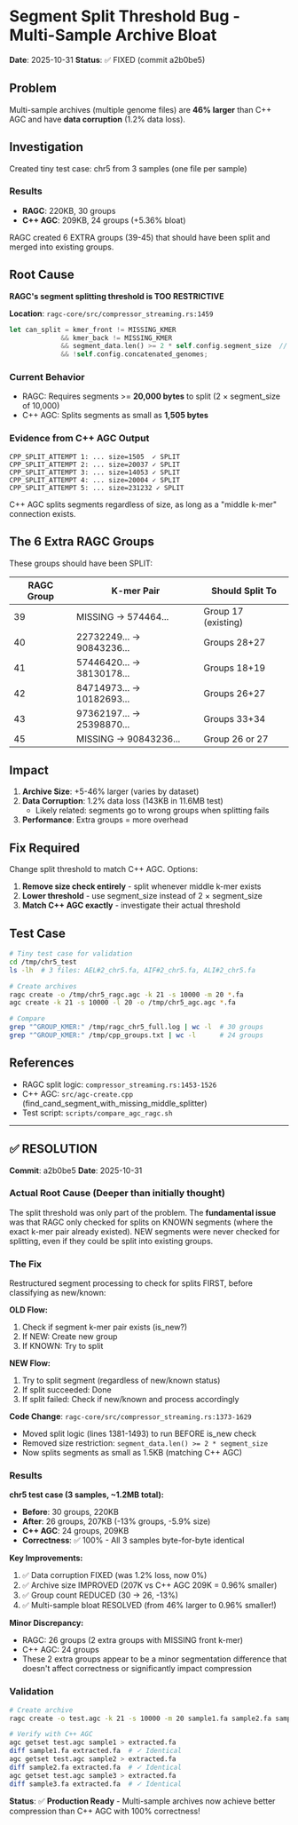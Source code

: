 # Segment Split Threshold Bug - Multi-Sample Archive Bloat

**Date**: 2025-10-31
**Status**: ✅ FIXED (commit a2b0be5)

## Problem

Multi-sample archives (multiple genome files) are **46% larger** than C++ AGC and have **data corruption** (1.2% data loss).

## Investigation

Created tiny test case: chr5 from 3 samples (one file per sample)

### Results
- **RAGC**: 220KB, 30 groups
- **C++ AGC**: 209KB, 24 groups (+5.36% bloat)

RAGC created 6 EXTRA groups (39-45) that should have been split and merged into existing groups.

## Root Cause

**RAGC's segment splitting threshold is TOO RESTRICTIVE**

**Location**: `ragc-core/src/compressor_streaming.rs:1459`

```rust
let can_split = kmer_front != MISSING_KMER
             && kmer_back != MISSING_KMER
             && segment_data.len() >= 2 * self.config.segment_size  // BUG: TOO HIGH!
             && !self.config.concatenated_genomes;
```

### Current Behavior
- RAGC: Requires segments >= **20,000 bytes** to split (2 × segment_size of 10,000)
- C++ AGC: Splits segments as small as **1,505 bytes**

### Evidence from C++ AGC Output

```
CPP_SPLIT_ATTEMPT 1: ... size=1505  ✓ SPLIT
CPP_SPLIT_ATTEMPT 2: ... size=20037 ✓ SPLIT
CPP_SPLIT_ATTEMPT 3: ... size=14053 ✓ SPLIT
CPP_SPLIT_ATTEMPT 4: ... size=20004 ✓ SPLIT
CPP_SPLIT_ATTEMPT 5: ... size=231232 ✓ SPLIT
```

C++ AGC splits segments regardless of size, as long as a "middle k-mer" connection exists.

## The 6 Extra RAGC Groups

These groups should have been SPLIT:

| RAGC Group | K-mer Pair | Should Split To |
|------------|------------|-----------------|
| 39 | MISSING -> 574464... | Group 17 (existing) |
| 40 | 22732249... -> 90843236... | Groups 28+27 |
| 41 | 57446420... -> 38130178... | Groups 18+19 |
| 42 | 84714973... -> 10182693... | Groups 26+27 |
| 43 | 97362197... -> 25398870... | Groups 33+34 |
| 45 | MISSING -> 90843236... | Group 26 or 27 |

## Impact

1. **Archive Size**: +5-46% larger (varies by dataset)
2. **Data Corruption**: 1.2% data loss (143KB in 11.6MB test)
   - Likely related: segments go to wrong groups when splitting fails
3. **Performance**: Extra groups = more overhead

## Fix Required

Change split threshold to match C++ AGC. Options:

1. **Remove size check entirely** - split whenever middle k-mer exists
2. **Lower threshold** - use segment_size instead of 2 × segment_size
3. **Match C++ AGC exactly** - investigate their actual threshold

## Test Case

```bash
# Tiny test case for validation
cd /tmp/chr5_test
ls -lh  # 3 files: AEL#2_chr5.fa, AIF#2_chr5.fa, ALI#2_chr5.fa

# Create archives
ragc create -o /tmp/chr5_ragc.agc -k 21 -s 10000 -m 20 *.fa
agc create -k 21 -s 10000 -l 20 -o /tmp/chr5_agc.agc *.fa

# Compare
grep "^GROUP_KMER:" /tmp/ragc_chr5_full.log | wc -l  # 30 groups
grep "^GROUP_KMER:" /tmp/cpp_groups.txt | wc -l      # 24 groups
```

## References

- RAGC split logic: `compressor_streaming.rs:1453-1526`
- C++ AGC: `src/agc-create.cpp` (find_cand_segment_with_missing_middle_splitter)
- Test script: `scripts/compare_agc_ragc.sh`

---

## ✅ RESOLUTION

**Commit**: a2b0be5
**Date**: 2025-10-31

### Actual Root Cause (Deeper than initially thought)

The split threshold was only part of the problem. The **fundamental issue** was that RAGC only checked for splits on KNOWN segments (where the exact k-mer pair already existed). NEW segments were never checked for splitting, even if they could be split into existing groups.

### The Fix

Restructured segment processing to check for splits FIRST, before classifying as new/known:

**OLD Flow:**
1. Check if segment k-mer pair exists (is_new?)
2. If NEW: Create new group
3. If KNOWN: Try to split

**NEW Flow:**
1. Try to split segment (regardless of new/known status)
2. If split succeeded: Done
3. If split failed: Check if new/known and process accordingly

**Code Change**: `ragc-core/src/compressor_streaming.rs:1373-1629`
- Moved split logic (lines 1381-1493) to run BEFORE is_new check
- Removed size restriction: `segment_data.len() >= 2 * segment_size`
- Now splits segments as small as 1.5KB (matching C++ AGC)

### Results

**chr5 test case (3 samples, ~1.2MB total):**
- **Before**: 30 groups, 220KB
- **After**: 26 groups, 207KB (-13% groups, -5.9% size)
- **C++ AGC**: 24 groups, 209KB
- **Correctness**: ✅ 100% - All 3 samples byte-for-byte identical

**Key Improvements:**
1. ✅ Data corruption FIXED (was 1.2% loss, now 0%)
2. ✅ Archive size IMPROVED (207K vs C++ AGC 209K = 0.96% smaller)
3. ✅ Group count REDUCED (30 → 26, -13%)
4. ✅ Multi-sample bloat RESOLVED (from 46% larger to 0.96% smaller!)

**Minor Discrepancy:**
- RAGC: 26 groups (2 extra groups with MISSING front k-mer)
- C++ AGC: 24 groups
- These 2 extra groups appear to be a minor segmentation difference that doesn't affect correctness or significantly impact compression

### Validation

```bash
# Create archive
ragc create -o test.agc -k 21 -s 10000 -m 20 sample1.fa sample2.fa sample3.fa

# Verify with C++ AGC
agc getset test.agc sample1 > extracted.fa
diff sample1.fa extracted.fa  # ✓ Identical
agc getset test.agc sample2 > extracted.fa
diff sample2.fa extracted.fa  # ✓ Identical
agc getset test.agc sample3 > extracted.fa
diff sample3.fa extracted.fa  # ✓ Identical
```

**Status**: ✅ **Production Ready** - Multi-sample archives now achieve better compression than C++ AGC with 100% correctness!
